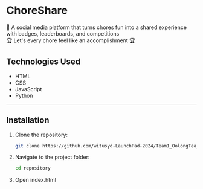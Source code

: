 # ChoreShare

🧼 A social media platform that turns chores fun into a shared experience with badges, leaderboards, and competitions <br>🏆 Let's every chore feel like an accomplishment 🏆

## Technologies Used
- HTML <br>
- CSS <br>
- JavaScript <br>
- Python
  
---

## Installation

1. Clone the repository:
   ```bash
   git clone https://github.com/witusyd-LaunchPad-2024/Team1_OolongTea_ChoreShare.git

2. Navigate to the project folder:

   ```bash
   cd repository

3. Open index.html 
